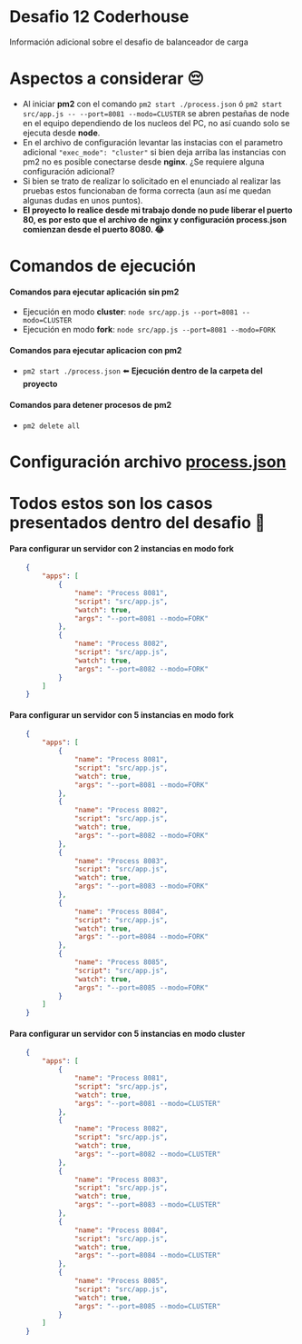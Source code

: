 
# Desafio 12 Coderhouse

Información adicional sobre el desafio de balanceador de carga

# Aspectos a considerar 😔
+ Al iniciar **pm2** con el comando ```pm2 start ./process.json``` ó ```pm2 start src/app.js -- --port=8081 --modo=CLUSTER``` se abren pestañas de node en el equipo dependiendo de los nucleos del PC, no así cuando solo se ejecuta desde **node**.
+ En el archivo de configuración levantar las instacias con el parametro adicional ```"exec_mode": "cluster"``` si bien deja arriba las instancias con pm2 no es posible conectarse desde **nginx**. ¿Se requiere alguna configuración adicional?
+ Si bien se trato de realizar lo solicitado en el enunciado al realizar las pruebas estos funcionaban de forma correcta (aun así me quedan algunas dudas en unos puntos).
+ **El proyecto lo realice desde mi trabajo donde no pude liberar el puerto 80, es por esto que el archivo de nginx y configuración process.json comienzan desde el puerto 8080. 😂**

# Comandos de ejecución
#### Comandos para ejecutar aplicación sin pm2
+ Ejecución en modo **cluster**: ```node src/app.js --port=8081 --modo=CLUSTER```
+ Ejecución en modo **fork**: ```node src/app.js --port=8081 --modo=FORK```

#### Comandos para ejecutar aplicacion **con** pm2
+ ```pm2 start ./process.json``` ⬅️ **Ejecución dentro de la carpeta del proyecto**

#### Comandos para detener procesos de pm2
+ ```pm2 delete all```

# Configuración archivo [process.json](https://github.com/jcandiap/desafio-12-coderhouse/blob/main/process.json)
# Todos estos son los casos presentados dentro del desafio 👀

#### Para configurar un servidor con 2 instancias en modo **fork**
```json
    {
        "apps": [
            {
                "name": "Process 8081",
                "script": "src/app.js",
                "watch": true,
                "args": "--port=8081 --modo=FORK"
            },
            {
                "name": "Process 8082",
                "script": "src/app.js",
                "watch": true,
                "args": "--port=8082 --modo=FORK"
            }
        ]
    }
```

#### Para configurar un servidor con 5 instancias en modo **fork**
```json
    {
        "apps": [
            {
                "name": "Process 8081",
                "script": "src/app.js",
                "watch": true,
                "args": "--port=8081 --modo=FORK"
            },
            {
                "name": "Process 8082",
                "script": "src/app.js",
                "watch": true,
                "args": "--port=8082 --modo=FORK"
            },
            {
                "name": "Process 8083",
                "script": "src/app.js",
                "watch": true,
                "args": "--port=8083 --modo=FORK"
            },
            {
                "name": "Process 8084",
                "script": "src/app.js",
                "watch": true,
                "args": "--port=8084 --modo=FORK"
            },
            {
                "name": "Process 8085",
                "script": "src/app.js",
                "watch": true,
                "args": "--port=8085 --modo=FORK"
            }
        ]
    }
```

#### Para configurar un servidor con 5 instancias en modo **cluster**
```json
    {
        "apps": [
            {
                "name": "Process 8081",
                "script": "src/app.js",
                "watch": true,
                "args": "--port=8081 --modo=CLUSTER"
            },
            {
                "name": "Process 8082",
                "script": "src/app.js",
                "watch": true,
                "args": "--port=8082 --modo=CLUSTER"
            },
            {
                "name": "Process 8083",
                "script": "src/app.js",
                "watch": true,
                "args": "--port=8083 --modo=CLUSTER"
            },
            {
                "name": "Process 8084",
                "script": "src/app.js",
                "watch": true,
                "args": "--port=8084 --modo=CLUSTER"
            },
            {
                "name": "Process 8085",
                "script": "src/app.js",
                "watch": true,
                "args": "--port=8085 --modo=CLUSTER"
            }
        ]
    }
```

